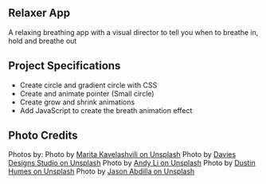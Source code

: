 ## Relaxer App

A relaxing breathing app with a visual director to tell you when to breathe in, hold and breathe out

## Project Specifications

- Create circle and gradient circle with CSS
- Create and animate pointer (Small circle)
- Create grow and shrink animations
- Add JavaScript to create the breath animation effect

## Photo Credits
Photos by:
Photo by [Marita Kavelashvili on Unsplash](https://unsplash.com/@maritafox?utm_source=unsplash&utm_medium=referral&utm_content=creditCopyText)
Photo by [Davies Designs Studio on Unsplash](https://unsplash.com/@davies_designs?utm_source=unsplash&utm_medium=referral&utm_content=creditCopyText)
Photo by [Andy Li on Unsplash](https://unsplash.com/@andylid0?utm_source=unsplash&utm_medium=referral&utm_content=creditCopyText)
Photo by [Dustin Humes on Unsplash](https://unsplash.com/@dustinhumes_photography?utm_source=unsplash&utm_medium=referral&utm_content=creditCopyText) 
Photo by [Jason Abdilla on Unsplash](https://unsplash.com/@jabdilla_creative?utm_source=unsplash&utm_medium=referral&utm_content=creditCopyText) 

